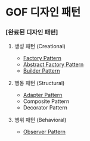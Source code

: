 # GOF 디자인 패턴

### [완료된 디자인 패턴]

1. 생성 패턴 (Creational)
   - [Factory Pattern](https://velog.io/@aios_/%EB%94%94%EC%9E%90%EC%9D%B8-%ED%8C%A8%ED%84%B4-%ED%8C%A9%ED%86%A0%EB%A6%AC-%EB%A9%94%EC%86%8C%EB%93%9C)
   - [Abstract Factory Pattern](https://velog.io/@aios_/%EB%94%94%EC%9E%90%EC%9D%B8-%ED%8C%A8%ED%84%B4-%EC%B6%94%EC%83%81-%ED%8C%A9%ED%86%A0%EB%A6%AC-%EB%A9%94%EC%86%8C%EB%93%9C-%ED%8C%A8%ED%84%B4)
   - [Builder Pattern](https://velog.io/@aios_/%EB%94%94%EC%9E%90%EC%9D%B8%ED%8C%A8%ED%84%B4-%EB%B9%8C%EB%8D%94-%ED%8C%A8%ED%84%B4)


2. 행동 패턴 (Structural)
    - [Adapter Pattern](https://velog.io/@aios_/%EB%94%94%EC%9E%90%EC%9D%B8%ED%8C%A8%ED%84%B4-%EC%96%B4%EB%8C%91%ED%84%B0-%ED%8C%A8%ED%84%B4)
    - Composite Pattern
    - Decorator Pattern


3. 행위 패턴 (Behavioral)
   - [Observer Pattern](https://velog.io/@aios_/%EC%98%B5%EC%A0%80%EB%B2%84-%ED%8C%A8%ED%84%B4)